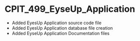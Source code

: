 # CPIT_499_EyseUp_Application
 - Added EyesUp Application source code file
 - Added EyesUp Application database file creation
 - Added EyseUp Application Documentation files
